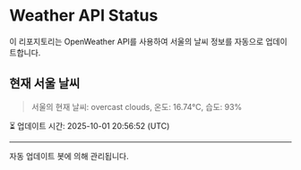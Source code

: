 
# Weather API Status

이 리포지토리는 OpenWeather API를 사용하여 서울의 날씨 정보를 자동으로 업데이트합니다.

## 현재 서울 날씨
> 서울의 현재 날씨: overcast clouds, 온도: 16.74°C, 습도: 93%

⏳ 업데이트 시간: 2025-10-01 20:56:52 (UTC)

---
자동 업데이트 봇에 의해 관리됩니다.
